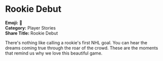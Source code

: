 # Rookie Debut

**Emoji:** 🌟  
**Category:** Player Stories  
**Share Title:** Rookie Debut

There's nothing like calling a rookie's first NHL goal. You can hear the dreams coming true through the roar of the crowd. These are the moments that remind us why we love this beautiful game.
